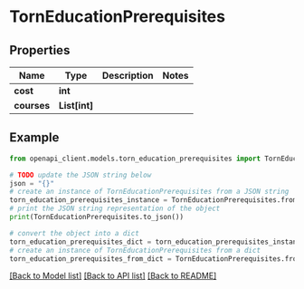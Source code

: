 # TornEducationPrerequisites


## Properties

Name | Type | Description | Notes
------------ | ------------- | ------------- | -------------
**cost** | **int** |  | 
**courses** | **List[int]** |  | 

## Example

```python
from openapi_client.models.torn_education_prerequisites import TornEducationPrerequisites

# TODO update the JSON string below
json = "{}"
# create an instance of TornEducationPrerequisites from a JSON string
torn_education_prerequisites_instance = TornEducationPrerequisites.from_json(json)
# print the JSON string representation of the object
print(TornEducationPrerequisites.to_json())

# convert the object into a dict
torn_education_prerequisites_dict = torn_education_prerequisites_instance.to_dict()
# create an instance of TornEducationPrerequisites from a dict
torn_education_prerequisites_from_dict = TornEducationPrerequisites.from_dict(torn_education_prerequisites_dict)
```
[[Back to Model list]](../README.md#documentation-for-models) [[Back to API list]](../README.md#documentation-for-api-endpoints) [[Back to README]](../README.md)


